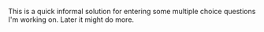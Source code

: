This is a quick informal solution for entering some multiple choice questions I'm working on. Later it might do more.
